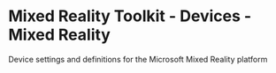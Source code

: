 # Mixed Reality Toolkit - Devices - Mixed Reality

Device settings and definitions for the Microsoft Mixed Reality platform